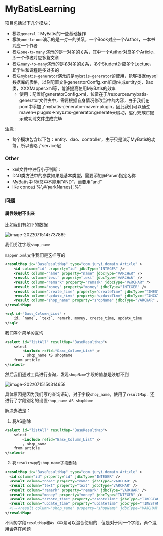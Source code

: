 # MyBatisLearning

项目包括以下几个模块：
- 模块`general`：MyBatis的一些基础操作
- 模块`one-to-one`演示的是一对一的关系，一个Book对应一个Author，一本书对应一个作者
- 模块`one-to-many` 演示的是一对多的关系，其中一个Author对应多个Article，即一个作者对应多篇文章
- 模块`many-to-many`演示的是多对多的关系，多个Student对应多个Lecture，即学生和课程是多对多的
- 模块`mybatis-generator`演示的是`mybatis-generator`的使用，能够根据mysql数据库的表格，以及配置文件generatorConfig.xml自动生成entity类，Dao类，XXXMapper.xml等，能够提高使用MyBatis的效率
  - 使用：配置好generatorConfig.xml，位置在于/resources/mybatis-generator文件夹中，需要根据自身情况修改当中的内容，由于我们在pom中添加了mybatis-generator-maven-plugin，因此我们可以通过maven->plugins->mybatis-generator:generate来启动，运行完成后提示成功则文件生成完毕
  

注意：
- 每个模块包含以下包：entity、dao、controller，由于只是演示MyBatis的功能，所以省略了service层





### Other

- xml文件中进行小于判断：<![CDATA[<=]]>
- DAO类方法中的参数如果是基本类型，需要添加@Param指定名称
- MyBatis中if标签中不能用“AND”，而要用“and”
- like concat('%',#{parkNames},'%')



### 问题

#### 属性映射不出来

比如我们有如下的数据

![image-20220715145737889](G:\GithubMy\my\learn-mybatis\image\image-20220715145737889.png)

我们关注字段`shop_name`

`mapper.xml`文件我们是这样写的

```xml
<resultMap id="BaseResultMap" type="com.junyi.domain.Article" >
    <id column="id" property="id" jdbcType="INTEGER" />
    <result column="name" property="name" jdbcType="VARCHAR" />
    <result column="text" property="text" jdbcType="VARCHAR" />
    <result column="remark" property="remark" jdbcType="VARCHAR" />
    <result column="money" property="money" jdbcType="INTEGER" />
    <result column="create_time" property="createTime" jdbcType="TIMESTAMP" />
    <result column="update_time" property="updateTime" jdbcType="TIMESTAMP" />
    <result column="shop_name" property="shopName" jdbcType="VARCHAR" />
</resultMap>

<sql id="Base_Column_List" >
    id, `name`, `text`, remark, money, create_time, update_time
</sql>
```

我们写个简单的查询

```xml
<select id="listAll" resultMap="BaseResultMap">
    select
    	<include refid="Base_Column_List" />
    	, shop_name AS shopName
    from article
</select>
```

然后我们通过工具进行查询，发现`shopName`字段的值总是映射不到

![image-20220715150314659](G:\GithubMy\my\learn-mybatis\image\image-20220715150314659.png)

具体原因是因为我们写的查询语句，对于字段`shop_name`，使用了`resultMap`，还进行了字段别名的设置`shop_name AS shopName`

解决办法是：

1. 将AS删除

```xml
<select id="listAll" resultMap="BaseResultMap">
    select
        <include refid="Base_Column_List" />
        , shop_name
    from article
</select>
```

2. 将`resultMap`的`shop_name`字段删除

```xml
<resultMap id="BaseResultMap" type="com.junyi.domain.Article" >
  <id column="id" property="id" jdbcType="INTEGER" />
  <result column="name" property="name" jdbcType="VARCHAR" />
  <result column="text" property="text" jdbcType="VARCHAR" />
  <result column="remark" property="remark" jdbcType="VARCHAR" />
  <result column="money" property="money" jdbcType="INTEGER" />
  <result column="create_time" property="createTime" jdbcType="TIMESTAMP" />
  <result column="update_time" property="updateTime" jdbcType="TIMESTAMP" />
  <!--<result column="shop_name" property="shopName" jdbcType="VARCHAR" />-->
</resultMap>
```

不同的字段`resultMap`和`As XXX`是可以混合使用的，但是对于同一个字段，两个混用会存在问题